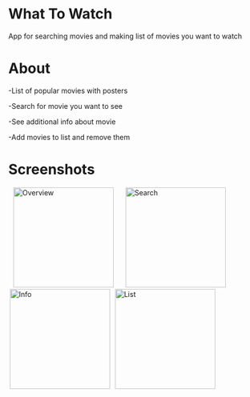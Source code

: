 <h1>What To Watch</h1>
<p>App for searching movies and making list of movies you want to watch</p>
<h1>About</h1>
<p>-List of popular movies with posters</p>
<p>-Search for movie you want to see</p>
<p>-See additional info about movie</p>
<p>-Add movies to list and remove them</p>
<h1>Screenshots</h1>
<div>
<img src="https://user-images.githubusercontent.com/23400308/31765892-2a018c0a-b4f0-11e7-8c16-4fde5c97886a.png" alt="Overview" width=200  hspace="10">
<img src="https://user-images.githubusercontent.com/23400308/31765893-2a31797e-b4f0-11e7-822d-bb71f2603896.png" alt="Search" width=200  hspace="10">
 <img src="https://user-images.githubusercontent.com/23400308/31765895-2a8ddeee-b4f0-11e7-86ff-7fe20801ea0a.png" alt="Info" width=200  hspace="3">
 <img src="https://user-images.githubusercontent.com/23400308/31765894-2a605b86-b4f0-11e7-98c7-5015b90239a3.png" alt="List" width=200  hspace="3">
</div>
